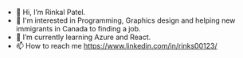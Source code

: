 - 👋 Hi, I’m Rinkal Patel.
- 👀 I'm interested in Programming, Graphics design and helping new immigrants in Canada to finding a job.
- 🌱 I’m currently learning Azure and React.
- 📫 How to reach me https://www.linkedin.com/in/rinks00123/

<!---
RinksIT/RinksIT is a ✨ special ✨ repository because its `README.md` (this file) appears on your GitHub profile.
You can click the Preview link to take a look at your changes.
--->
